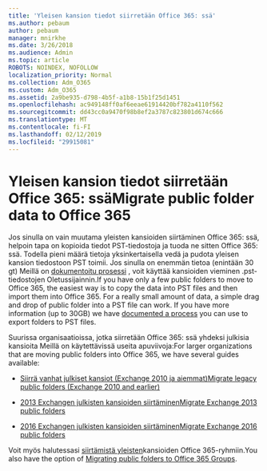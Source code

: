 ```yaml
---
title: 'Yleisen kansion tiedot siirretään Office 365: ssä'
ms.author: pebaum
author: pebaum
manager: mnirkhe
ms.date: 3/26/2018
ms.audience: Admin
ms.topic: article
ROBOTS: NOINDEX, NOFOLLOW
localization_priority: Normal
ms.collection: Adm_O365
ms.custom: Adm_O365
ms.assetid: 2a9be935-d798-4b5f-a1b8-15b1f25d1451
ms.openlocfilehash: ac949148ff0af6eeae61914420bf782a4110f562
ms.sourcegitcommit: dd43cc0a9470f98b8ef2a3787c823801d674c666
ms.translationtype: MT
ms.contentlocale: fi-FI
ms.lasthandoff: 02/12/2019
ms.locfileid: "29915081"
---
```

# <a name="migrate-public-folder-data-to-office-365"></a><span data-ttu-id="8fc9d-102">Yleisen kansion tiedot siirretään Office 365: ssä</span><span class="sxs-lookup"><span data-stu-id="8fc9d-102">Migrate public folder data to Office 365</span></span>

<span data-ttu-id="8fc9d-p101">Jos sinulla on vain muutama yleisten kansioiden siirtäminen Office 365: ssä, helpoin tapa on kopioida tiedot PST-tiedostoja ja tuoda ne sitten Office 365: ssä. Todella pieni määrä tietoja yksinkertaisella vedä ja pudota yleisen kansion tiedostoon PST toimii. Jos sinulla on enemmän tietoa (enintään 30 gt) Meillä on [dokumentoitu prosessi](https://technet.microsoft.com/library/dn874017%28v=exchg.150%29.aspx#PSTMigrate) , voit käyttää kansioiden vieminen .pst-tiedostojen Oletussijainnin.</span><span class="sxs-lookup"><span data-stu-id="8fc9d-p101">If you have only a few public folders to move to Office 365, the easiest way is to copy the data into PST files and then import them into Office 365. For a really small amount of data, a simple drag and drop of public folder into a PST file can work. If you have more information (up to 30GB) we have [documented a process](https://technet.microsoft.com/library/dn874017%28v=exchg.150%29.aspx#PSTMigrate) you can use to export folders to PST files.</span></span> 
  
<span data-ttu-id="8fc9d-106">Suurissa organisaatioissa, jotka siirretään Office 365: ssä yhdeksi julkisia kansioita Meillä on käytettävissä useita apuviivoja:</span><span class="sxs-lookup"><span data-stu-id="8fc9d-106">For larger organizations that are moving public folders into Office 365, we have several guides available:</span></span>
  
- [<span data-ttu-id="8fc9d-107">Siirrä vanhat julkiset kansiot (Exchange 2010 ja aiemmat)</span><span class="sxs-lookup"><span data-stu-id="8fc9d-107">Migrate legacy public folders (Exchange 2010 and earlier)</span></span>](https://technet.microsoft.com/library/dn874017%28v=exchg.150%29.aspx)
    
- [<span data-ttu-id="8fc9d-108">2013 Exchangen julkisten kansioiden siirtäminen</span><span class="sxs-lookup"><span data-stu-id="8fc9d-108">Migrate Exchange 2013 public folders</span></span>](https://technet.microsoft.com/library/mt798260%28v=exchg.150%29.aspx)
    
- [<span data-ttu-id="8fc9d-109">2016 Exchangen julkisten kansioiden siirtäminen</span><span class="sxs-lookup"><span data-stu-id="8fc9d-109">Migrate Exchange 2016 public folders</span></span>](https://technet.microsoft.com/library/mt798260%28v=exchg.160%29.aspx)
    
<span data-ttu-id="8fc9d-110">Voit myös halutessasi [siirtämistä yleisten](https://technet.microsoft.com/library/mt843872%28v=exchg.150%29.aspx)kansioiden Office 365-ryhmiin.</span><span class="sxs-lookup"><span data-stu-id="8fc9d-110">You also have the option of [Migrating public folders to Office 365 Groups](https://technet.microsoft.com/library/mt843872%28v=exchg.150%29.aspx).</span></span>
  

